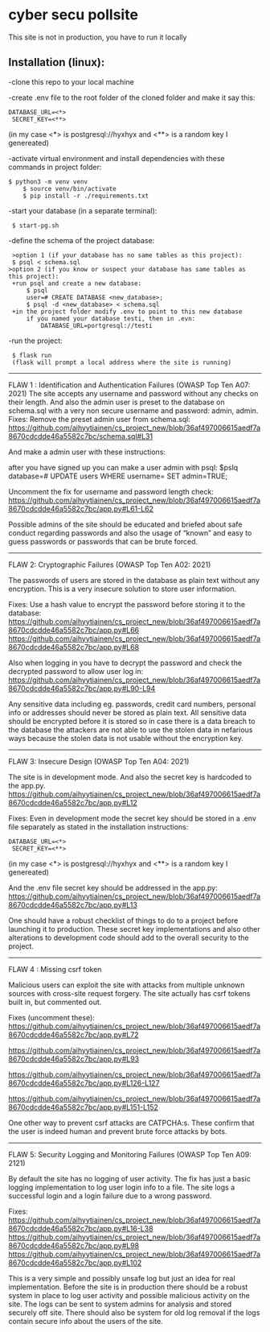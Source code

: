 # cyber secu pollsite

This site is not in production, you have to run it locally

Installation (linux):
----------------
-clone this repo to your local machine

-create .env file to the root folder of the cloned folder and make it say this:

    DATABASE_URL=<*>
	 SECRET_KEY=<**>

(in my case <*> is postgresql://hyxhyx and <**> is a random key I genereated)


-activate virtual environment and install dependencies with these commands in project folder:

	$ python3 -m venv venv
    	$ source venv/bin/activate
    	$ pip install -r ./requirements.txt

-start your database (in a separate terminal):
 
	 $ start-pg.sh

-define the schema of the project database:
 
	 >option 1 (if your database has no same tables as this project):
   	 $ psql < schema.sql
    >option 2 (if you know or suspect your database has same tables as this project):
   	 +run psql and create a new database:
   		 $ psql
   		 user=# CREATE DATABASE <new_database>;
   		 $ psql -d <new_database> < schema.sql
   	 +in the project folder modify .env to point to this new database
   		 if you named your database testi, then in .evn:
   			 DATABASE_URL=portgresql://testi
-run the project:

	 $ flask run
   	 (flask will prompt a local address where the site is running)

---------------

FLAW 1 : Identification and Authentication Failures (OWASP Top Ten A07: 2021)
The site accepts any username and password without any checks on their length. And also the admin user is preset to the database on schema.sql with a very non secure username and password: admin, admin. 
Fixes: 
Remove the preset admin user from schema.sql: https://github.com/aihyytiainen/cs_project_new/blob/36af497006615aedf7a8670cdcdde46a5582c7bc/schema.sql#L31

And make a admin user with these instructions:

after you have signed up you can make a user admin with psql:
    $pslq
    database=# UPDATE users WHERE username=<created user> SET admin=TRUE;

Uncomment the fix for username and password length check:
https://github.com/aihyytiainen/cs_project_new/blob/36af497006615aedf7a8670cdcdde46a5582c7bc/app.py#L61-L62

Possible admins of the site should be educated and briefed about safe conduct regarding passwords and also the usage of “known” and easy to guess passwords or passwords that can be brute forced.

-------------

FLAW 2: Cryptographic Failures (OWASP Top Ten A02: 2021)

The passwords of users are stored in the database as plain text without any encryption. This is a very insecure solution to store user information.

Fixes:
Use a hash value to encrypt the password before storing it to the database:
https://github.com/aihyytiainen/cs_project_new/blob/36af497006615aedf7a8670cdcdde46a5582c7bc/app.py#L66
https://github.com/aihyytiainen/cs_project_new/blob/36af497006615aedf7a8670cdcdde46a5582c7bc/app.py#L68

Also when logging in you have to decrypt the password and check the decrypted password to allow user log in:
https://github.com/aihyytiainen/cs_project_new/blob/36af497006615aedf7a8670cdcdde46a5582c7bc/app.py#L90-L94

Any sensitive data including eg. passwords, credit card numbers, personal info or addresses should never be stored as plain text. All sensitive data should be encrypted before it is stored so in case there is a data breach to the database the attackers are not able to use the stolen data in nefarious ways because the stolen data is not usable without the encryption key.

--------------

FLAW 3: Insecure Design (OWASP Top Ten A04: 2021)

The site is in development mode. And also the secret key is hardcoded to the app.py.
https://github.com/aihyytiainen/cs_project_new/blob/36af497006615aedf7a8670cdcdde46a5582c7bc/app.py#L12

Fixes:
Even in development mode the secret key should be stored in a .env file separately as stated in the installation instructions:

    DATABASE_URL=<*>
	 SECRET_KEY=<**>

(in my case <*> is postgresql://hyxhyx and <**> is a random key I genereated)

And the .env file secret key should be addressed in the app.py:
https://github.com/aihyytiainen/cs_project_new/blob/36af497006615aedf7a8670cdcdde46a5582c7bc/app.py#L13

One should have a robust checklist of things to do to a project before launching it to production. These secret key implementations and also other alterations to development code should add to the overall security to the project.

------------

FLAW 4 : Missing csrf token

Malicious users can exploit the site with attacks from multiple unknown sources with cross-site request forgery. The site actually has csrf tokens built in, but commented out.

Fixes (uncomment these):
https://github.com/aihyytiainen/cs_project_new/blob/36af497006615aedf7a8670cdcdde46a5582c7bc/app.py#L72

https://github.com/aihyytiainen/cs_project_new/blob/36af497006615aedf7a8670cdcdde46a5582c7bc/app.py#L93

https://github.com/aihyytiainen/cs_project_new/blob/36af497006615aedf7a8670cdcdde46a5582c7bc/app.py#L126-L127

https://github.com/aihyytiainen/cs_project_new/blob/36af497006615aedf7a8670cdcdde46a5582c7bc/app.py#L151-L152


One other way to prevent csrf attacks are CATPCHA:s. These confirm that the user is indeed human and prevent brute force attacks by bots.

------------------

FLAW 5: Security Logging and Monitoring Failures (OWASP Top Ten A09: 2121)

By default the site has no logging of user activity. The fix has just a basic logging implementation to log user login info to a file. The site logs a successful login and a login failure due to a wrong password.

Fixes:
https://github.com/aihyytiainen/cs_project_new/blob/36af497006615aedf7a8670cdcdde46a5582c7bc/app.py#L16-L38
https://github.com/aihyytiainen/cs_project_new/blob/36af497006615aedf7a8670cdcdde46a5582c7bc/app.py#L98
https://github.com/aihyytiainen/cs_project_new/blob/36af497006615aedf7a8670cdcdde46a5582c7bc/app.py#L102

This is a very simple and possibly unsafe log but just an idea for real implementation. Before the site is in production there should be a robust system in place to log user activity and possible malicious activity on the site. The logs can be sent to system admins for analysis and stored securely off site. There should also be system for old log removal if the logs contain secure info about the users of the site.



